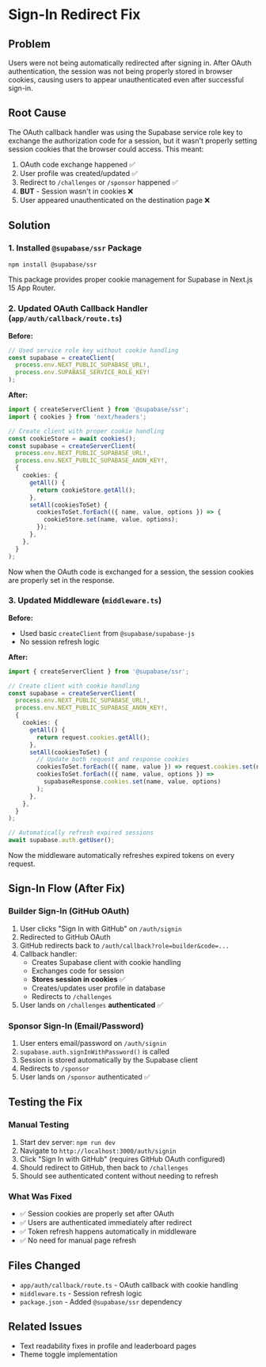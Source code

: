 # Sign-In Redirect Fix

## Problem
Users were not being automatically redirected after signing in. After OAuth authentication, the session was not being properly stored in browser cookies, causing users to appear unauthenticated even after successful sign-in.

## Root Cause
The OAuth callback handler was using the Supabase service role key to exchange the authorization code for a session, but it wasn't properly setting session cookies that the browser could access. This meant:

1. OAuth code exchange happened ✅
2. User profile was created/updated ✅
3. Redirect to `/challenges` or `/sponsor` happened ✅
4. **BUT** - Session wasn't in cookies ❌
5. User appeared unauthenticated on the destination page ❌

## Solution

### 1. Installed `@supabase/ssr` Package
```bash
npm install @supabase/ssr
```

This package provides proper cookie management for Supabase in Next.js 15 App Router.

### 2. Updated OAuth Callback Handler (`app/auth/callback/route.ts`)

**Before:**
```typescript
// Used service role key without cookie handling
const supabase = createClient(
  process.env.NEXT_PUBLIC_SUPABASE_URL!,
  process.env.SUPABASE_SERVICE_ROLE_KEY!
);
```

**After:**
```typescript
import { createServerClient } from '@supabase/ssr';
import { cookies } from 'next/headers';

// Create client with proper cookie handling
const cookieStore = await cookies();
const supabase = createServerClient(
  process.env.NEXT_PUBLIC_SUPABASE_URL!,
  process.env.NEXT_PUBLIC_SUPABASE_ANON_KEY!,
  {
    cookies: {
      getAll() {
        return cookieStore.getAll();
      },
      setAll(cookiesToSet) {
        cookiesToSet.forEach(({ name, value, options }) => {
          cookieStore.set(name, value, options);
        });
      },
    },
  }
);
```

Now when the OAuth code is exchanged for a session, the session cookies are properly set in the response.

### 3. Updated Middleware (`middleware.ts`)

**Before:**
- Used basic `createClient` from `@supabase/supabase-js`
- No session refresh logic

**After:**
```typescript
import { createServerClient } from '@supabase/ssr';

// Create client with cookie handling
const supabase = createServerClient(
  process.env.NEXT_PUBLIC_SUPABASE_URL!,
  process.env.NEXT_PUBLIC_SUPABASE_ANON_KEY!,
  {
    cookies: {
      getAll() {
        return request.cookies.getAll();
      },
      setAll(cookiesToSet) {
        // Update both request and response cookies
        cookiesToSet.forEach(({ name, value }) => request.cookies.set(name, value));
        cookiesToSet.forEach(({ name, value, options }) =>
          supabaseResponse.cookies.set(name, value, options)
        );
      },
    },
  }
);

// Automatically refresh expired sessions
await supabase.auth.getUser();
```

Now the middleware automatically refreshes expired tokens on every request.

## Sign-In Flow (After Fix)

### Builder Sign-In (GitHub OAuth)
1. User clicks "Sign In with GitHub" on `/auth/signin`
2. Redirected to GitHub OAuth
3. GitHub redirects back to `/auth/callback?role=builder&code=...`
4. Callback handler:
   - Creates Supabase client with cookie handling
   - Exchanges code for session
   - **Stores session in cookies** ✅
   - Creates/updates user profile in database
   - Redirects to `/challenges`
5. User lands on `/challenges` **authenticated** ✅

### Sponsor Sign-In (Email/Password)
1. User enters email/password on `/auth/signin`
2. `supabase.auth.signInWithPassword()` is called
3. Session is stored automatically by the Supabase client
4. Redirects to `/sponsor`
5. User lands on `/sponsor` authenticated ✅

## Testing the Fix

### Manual Testing
1. Start dev server: `npm run dev`
2. Navigate to `http://localhost:3000/auth/signin`
3. Click "Sign In with GitHub" (requires GitHub OAuth configured)
4. Should redirect to GitHub, then back to `/challenges`
5. Should see authenticated content without needing to refresh

### What Was Fixed
- ✅ Session cookies are properly set after OAuth
- ✅ Users are authenticated immediately after redirect
- ✅ Token refresh happens automatically in middleware
- ✅ No need for manual page refresh

## Files Changed
- `app/auth/callback/route.ts` - OAuth callback with cookie handling
- `middleware.ts` - Session refresh logic
- `package.json` - Added `@supabase/ssr` dependency

## Related Issues
- Text readability fixes in profile and leaderboard pages
- Theme toggle implementation
